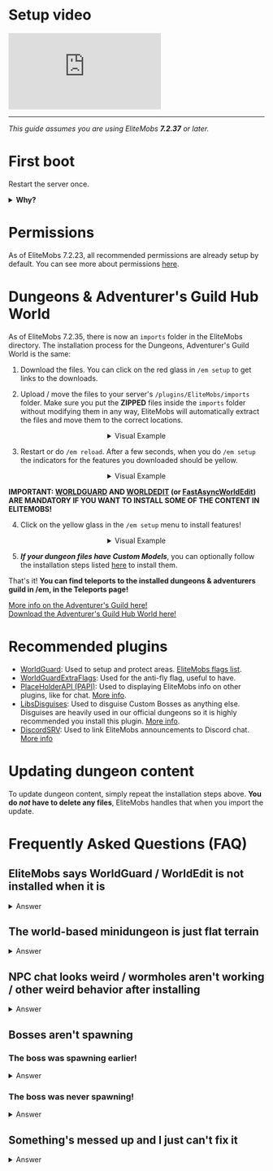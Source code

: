# Setup video

<div class="outer-container">
<div class="iframe-container">
  <iframe class="video-iframe" src="https://www.youtube.com/embed/boRg2X4qhw4?si=2aRLV_j9UzNz_VO0" title="YouTube video player" frameborder="0" allow="accelerometer; autoplay; clipboard-write; encrypted-media; gyroscope; picture-in-picture; web-share" allowfullscreen></iframe>
</div>
</div>

***


*This guide assumes you are using EliteMobs ***7.2.37*** or later.*

# First boot

Restart the server once.

<details>

<summary><b>Why?</b></summary>

EliteMobs increases the maximum health of your spigot.yml config file the first time the server starts up. This is so Elite mobs can have more than 2000 health. It does not alter the health of any other mob - so it doesn't change vanilla or plugin mobs.

This change requires a server restart to actually work.

</details>

# Permissions

As of EliteMobs 7.2.23, all recommended permissions are already setup by default. You can see more about permissions [here]($language$/elitemobs/permissions_and_commands.md).

# Dungeons & Adventurer's Guild Hub World

As of EliteMobs 7.2.35, there is now an `imports` folder in the EliteMobs directory. The installation process for the Dungeons, Adventurer's Guild World is the same:

1) Download the files. You can click on the red glass in `/em setup` to get links to the downloads.

2) Upload / move the files to your server's `/plugins/EliteMobs/imports` folder. Make sure you put the **ZIPPED** files inside the `imports` folder without modifying them in any way, EliteMobs will automatically extract the files and move them to the correct locations.

<div align="center">

<details>

<summary>Visual Example</summary>

<video autoplay loop muted controls>
  <source src="../../../img/wiki/setup_import.webm" type="video/webm">
  Your browser does not support the video tag.
</video>

</details>

</div>

3) Restart or do `/em reload`. After a few seconds, when you do `/em setup` the indicators for the features you downloaded should be yellow.

<div align="center">

<details>

<summary>Visual Example</summary>

<video autoplay loop muted controls>
  <source src="../../../img/wiki/setup_reload.webm" type="video/webm">
  Your browser does not support the video tag.
</video>

</details>

</div>

**IMPORTANT: [WORLDGUARD](https://dev.bukkit.org/projects/worldguard) AND [WORLDEDIT](https://dev.bukkit.org/projects/worldedit) (or [FastAsyncWorldEdit](https://www.spigotmc.org/resources/fastasyncworldedit.13932/)) ARE MANDATORY IF YOU WANT TO INSTALL SOME OF THE CONTENT IN ELITEMOBS!**

4) Click on the yellow glass in the `/em setup` menu to install features!

<div align="center">

<details>

<summary>Visual Example</summary>


<video autoplay loop muted controls>
  <source src="../../../img/wiki/setup_install.webm" type="video/webm">
  Your browser does not support the video tag.
</video>

</details>

</div>

5) ***If your dungeon files have Custom Models***, you can optionally follow the installation steps listed [here]($language$/elitemobs/custom_models.md&section=importing-custom-models-from-dungeons) to install them.

That's it! **You can find teleports to the installed dungeons & adventurers guild in /em, in the Teleports page!**

[More info on the Adventurer's Guild here!]($language$/elitemobs/adventurers_guild_world.md)
<br>[Download the Adventurer's Guild Hub World here!](https://magmaguy.itch.io/elitemobs-the-adventurers-guild)

# Recommended plugins

- [WorldGuard](https://dev.bukkit.org/projects/worldguard): Used to setup and protect areas. [EliteMobs flags list]($language$/elitemobs/worldguard_flags.md).
- [WorldGuardExtraFlags](https://www.spigotmc.org/resources/worldguard-extra-flags.4823/): Used for the anti-fly flag, useful to have.
- [PlaceHolderAPI (PAPI)](https://www.spigotmc.org/resources/placeholderapi.6245/): Used to displaying EliteMobs info on other plugins, like for chat. [More info]($language$/elitemobs/placeholders.md).
- [LibsDisguises](https://www.spigotmc.org/resources/libs-disguises-free.81/): Used to disguise Custom Bosses as anything else. Disguises are heavily used in our official dungeons so it is highly recommended you install this plugin. [More info]($language$/elitemobs/libsdisguises.md).
- [DiscordSRV]($language$/elitemobs/discordsrv.md): Used to link EliteMobs announcements to Discord chat. [More info]($language$/elitemobs/discordsrv.md)

# Updating dungeon content

To update dungeon content, simply repeat the installation steps above. **You do ***not*** have to delete any files**, EliteMobs handles that when you import the update.

# Frequently Asked Questions (FAQ)

## EliteMobs says WorldGuard / WorldEdit is not installed when it is

<details><summary>Answer</summary>

This 100% means you are using the wrong version of WorldGuard / WorldEdit on your server. [You can get the right version from the section above.]($language$/elitemobs/setup.md&section=recommended-plugins)

</details>

## The world-based minidungeon is just flat terrain

<details><summary>Answer</summary>

95% of the time this means you did not follow the setup instructions. If you unzipped any files or loaded any worlds using other plugins, reinstall the content following the steps listed above. You do not need any other plugins to load the worlds correctly.

</details>

## NPC chat looks weird / wormholes aren't working / other weird behavior after installing

<details>

<summary>Answer</summary>

Run the command `/em reload` after setting a dungeon up to make sure all of the values get fully initialized. A restart is even better, but should not be necessary.

</details>

## Bosses aren't spawning

### The boss was spawning earlier!

<details>

<summary>Answer</summary>

Regional bosses have a respawn time. You can check when the boss is scheduled to respawn by going to its configuration file and copying the numbers after the `:` in the spawn locations section.

Example:

```yml
spawnLocations:
- em_primis,1100.5,22.5,526.5,0.0,0.0:1643259941451
```

In this case the numbers you're looking for are `1643259941451`. You can use [this](https://www.unixtimestamp.com/index.php) website to convert that to a specific date. You can delete the numbers to force the boss to respawn, make sure you do `/em reload` after deleting them.

</details>

### The boss was never spawning!

<details>

<summary>Answer</summary>

Check the following things:

- Did you or someone else kill the boss, or did it escape via the timeout feature? The boss may be respawning. Check the cooldowns, info about that is in the section above.
- See if there are any errors on console, especially after you install the dungeon or after an `/em reload`. The errors should tell you what's wrong.
- Check if your region is protected by some other plugin that would prevent mob spawning
- Check the difficulty of your world, mobs can't spawn in peaceful difficulty
- Check WorldGuard flags, see if mob spawning is set to allow
- Check if you installed the dungeon content over the spawn area, that is protected by default
- Very, very rarely, the issue might have to do with the day your server thinks it is. Make sure your server machine's date is correct, otherwise the respawn mechanic might cause some issues.

</details>


## Something's messed up and I just can't fix it

<details>

<summary>Answer</summary>

This usually happens after trying and failing to correctly modify files in a way that EliteMobs could not self-repair. If you are stuck and can't figure out how to repair it from the console messages on startup / dungeon installation, the best thing to do is a clean installation of EliteMobs.

Back up your `~/plugins/EliteMobs/data` folder to keep player data, then delete the `~/plugins/EliteMobs/` folder. Start your server up, shut it down, restore the contents of your backed up data folder **while the server is offline** and then start it up again. You can now resume installing EliteMobs content.

</details>